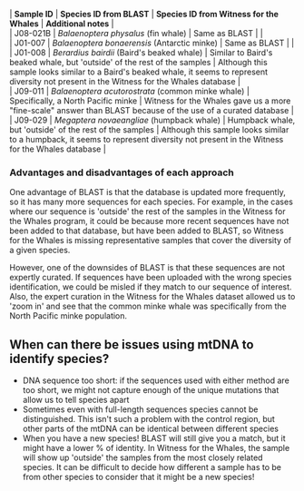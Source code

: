 |  **Sample ID**  |         **Species ID from BLAST**                 | **Species ID from Witness for the Whales** | **Additional notes** |  
|  J08-021B       | *Balaenoptera physalus* (fin whale)               |  Same as BLAST                             |                      |  
|   J01-007       | *Balaenoptera bonaerensis* (Antarctic minke)      |  Same as BLAST                             |                      |  
|   J01-008       | *Berardius bairdii* (Baird's beaked whale)        |  Similar to Baird's beaked whale, but 'outside' of the rest of the samples                              |    Although this sample looks similar to a Baird's beaked whale, it seems to represent diversity not present in the Witness for the Whales database       |  
|   J09-011       | *Balaenoptera acutorostrata* (common minke whale) |  Specifically, a North Pacific minke                               |    Witness for the Whales gave us a more "fine-scale" answer than BLAST because of the use of a curated database       |  
|   J09-029       | *Megaptera novaeangliae* (humpback whale)         |  Humpback whale, but 'outside' of the rest of the samples                          |    Although this sample looks similar to a humpback, it seems to represent diversity not present in the Witness for the Whales database        |  


### Advantages and disadvantages of each approach
One advantage of BLAST is that the database is updated more frequently, so it has many more sequences for each species. For example, in the cases where our sequence is 'outside' the rest of the samples in the Witness for the Whales program, it could be because more recent sequences have not been added to that database, but have been added to BLAST, so Witness for the Whales is missing representative samples that cover the diversity of a given species. 

However, one of the downsides of BLAST is that these sequences are not expertly curated. If sequences have been uploaded with the wrong species identification, we could be misled if they match to our sequence of interest. Also, the expert curation in the Witness for the Whales dataset allowed us to 'zoom in' and see that the common minke whale was specifically from the North Pacific minke population.

## When can there be issues using mtDNA to identify species?
- DNA sequence too short: if the sequences used with either method are too short, we might not capture enough of the unique mutations that allow us to tell species apart
- Sometimes even with full-length sequences species cannot be distinguished. This isn't such a problem with the control region, but other parts of the mtDNA can be identical between different species
- When you have a new species! BLAST will still give you a match, but it might have a lower % of identity. In Witness for the Whales, the sample will show up 'outside' the samples from the most closely related species. It can be difficult to decide how different a sample has to be from other species to consider that it might be a new species!
